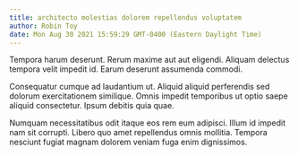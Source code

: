 ```yaml
---
title: architecto molestias dolorem repellendus voluptatem
author: Robin Toy
date: Mon Aug 30 2021 15:59:29 GMT-0400 (Eastern Daylight Time)
---
```

Tempora harum deserunt. Rerum maxime aut aut eligendi. Aliquam delectus tempora velit impedit id. Earum deserunt assumenda commodi.

 Consequatur cumque ad laudantium ut. Aliquid aliquid perferendis sed dolorum exercitationem similique. Omnis impedit temporibus ut optio saepe aliquid consectetur. Ipsum debitis quia quae.

 Numquam necessitatibus odit itaque eos rem eum adipisci. Illum id impedit nam sit corrupti. Libero quo amet repellendus omnis mollitia. Tempora nesciunt fugiat magnam dolorem veniam fuga enim dignissimos.